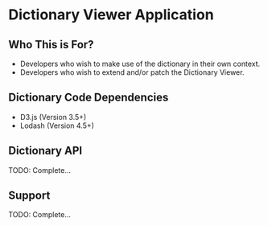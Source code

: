 # Dictionary Viewer Application

## Who This is For?
* Developers who wish to make use of the dictionary in their own context.
* Developers who wish to extend and/or patch the Dictionary Viewer.

## Dictionary Code Dependencies
* D3.js (Version 3.5+)
* Lodash (Version 4.5+)

## Dictionary API
TODO: Complete...

## Support
TODO: Complete...